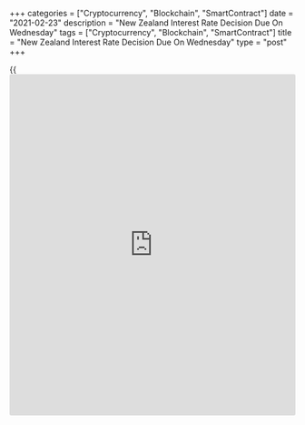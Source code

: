 +++
categories = ["Cryptocurrency", "Blockchain", "SmartContract"]
date = "2021-02-23"
description = "New Zealand Interest Rate Decision Due On Wednesday"
tags = ["Cryptocurrency", "Blockchain", "SmartContract"]
title = "New Zealand Interest Rate Decision Due On Wednesday"
type = "post"
+++

{{<iframe id="large-banner" src="https://www.bounty.group/#slide=2.0" width="100%" height="600" scrolling="no" style="border: 0px solid rgb(216, 221, 230); border-radius: 3px;">}}

The Reserve Bank of New Zealand will wrap up its monetary [policy](https://www.fintechee.com/policy/) meeting
on Wednesday and then announce its decision on interest rates,
highlighting a modest day for Asia-Pacific economic activity. The RBNZ
is widely expected to keep its Official Cash Rate unchanged at 0.25
percent.

Australia will release Q4 figures for wage prices, with forecasts
suggesting an increase of 0.3 percent on quarter and 1.1 percent on year
following the 0.1 percent quarterly increase and the 1.4 percent yearly
gain in the three months prior. Construction work done is expected to
rise 1.0 percent on quarter after sinking 2.6 percent in Q3.

Taiwan will provide January figures for export orders, retail sales and
industrial production. Export orders are expected to surge 44.5 percent
on year after jumping 38.3 percent in December. Retail sales were up
1.39 percent on year in December and industrial output rose an annual
9.9 percent.

Hong Kong will see final Q4 numbers for gross domestic product, with
forecasts suggesting an increase of 0.2 percent on quarter and a decline
of 3.0 percent on year. That follows the 2.7 percent quarterly increase
and the 3.6 percent yearly decline in Q3.

For comments and feedback [contact](https://www.playgroundfx.com/contact/): editorial@rtt[news](https://www.letsplayfx.com/blog/forex-news-website/).com

[Economic News][1]

 **What parts of the world are seeing the best (and worst) economic
performances lately? Click[here][2] to check out our [Econ Scorecard][2]
and find out! See up-to-the-moment [ranking](https://www.playgroundfx.com/blog/crypto-exchange-ranking/)s for the best and worst
performers in [GDP][3], [unemployment rate][4], [inflation][5] and much
more.**

   1. www.rtt[news](https://www.letsplayfx.com/blog/forex-news-website/).com/Content/EconomicNews.aspx
   2. www.rtt[news](https://www.letsplayfx.com/blog/forex-news-website/).com/economic-scorecard/world-rank/unemployment-rate/highest-performance.aspx
   3. www.rtt[news](https://www.letsplayfx.com/blog/forex-news-website/).com/economic-scorecard/world-rank/GDP/highest-performance.aspx
   4. www.rtt[news](https://www.letsplayfx.com/blog/forex-news-website/).com/economic-scorecard/world-rank/unemployment-rate/lowest-performance.aspx
   5. www.rtt[news](https://www.letsplayfx.com/blog/forex-news-website/).com/economic-scorecard/world-rank/CPI/highest-performance.aspx